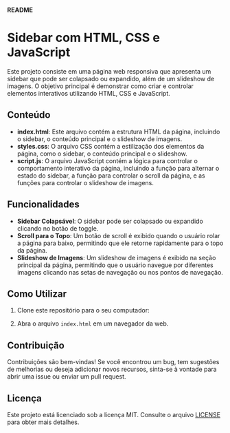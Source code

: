 **README**

# Sidebar com HTML, CSS e JavaScript

Este projeto consiste em uma página web responsiva que apresenta um sidebar que pode ser colapsado ou expandido, além de um slideshow de imagens. O objetivo principal é demonstrar como criar e controlar elementos interativos utilizando HTML, CSS e JavaScript.

## Conteúdo

- **index.html**: Este arquivo contém a estrutura HTML da página, incluindo o sidebar, o conteúdo principal e o slideshow de imagens.
- **styles.css**: O arquivo CSS contém a estilização dos elementos da página, como o sidebar, o conteúdo principal e o slideshow.
- **script.js**: O arquivo JavaScript contém a lógica para controlar o comportamento interativo da página, incluindo a função para alternar o estado do sidebar, a função para controlar o scroll da página, e as funções para controlar o slideshow de imagens.

## Funcionalidades

- **Sidebar Colapsável**: O sidebar pode ser colapsado ou expandido clicando no botão de toggle.
- **Scroll para o Topo**: Um botão de scroll é exibido quando o usuário rolar a página para baixo, permitindo que ele retorne rapidamente para o topo da página.
- **Slideshow de Imagens**: Um slideshow de imagens é exibido na seção principal da página, permitindo que o usuário navegue por diferentes imagens clicando nas setas de navegação ou nos pontos de navegação.

## Como Utilizar

1. Clone este repositório para o seu computador:


2. Abra o arquivo `index.html` em um navegador da web.

## Contribuição

Contribuições são bem-vindas! Se você encontrou um bug, tem sugestões de melhorias ou deseja adicionar novos recursos, sinta-se à vontade para abrir uma issue ou enviar um pull request.

## Licença

Este projeto está licenciado sob a licença MIT. Consulte o arquivo [LICENSE](LICENSE) para obter mais detalhes.

